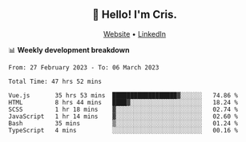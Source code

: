 
<h2 align="center">👋 Hello! I'm Cris.</h2>
<p align="center">
  <a href="https://www.criscunas.dev">Website</a> •
  <a href="https://www.linkedin.com/in/cristophercunas/">LinkedIn</a> 
</p>


📊 **Weekly development breakdown**
<!--START_SECTION:waka-->

```text
From: 27 February 2023 - To: 06 March 2023

Total Time: 47 hrs 52 mins

Vue.js       35 hrs 53 mins  ██████████████████▓░░░░░░   74.86 %
HTML         8 hrs 44 mins   ████▓░░░░░░░░░░░░░░░░░░░░   18.24 %
SCSS         1 hr 18 mins    ▓░░░░░░░░░░░░░░░░░░░░░░░░   02.74 %
JavaScript   1 hr 14 mins    ▓░░░░░░░░░░░░░░░░░░░░░░░░   02.60 %
Bash         35 mins         ▒░░░░░░░░░░░░░░░░░░░░░░░░   01.24 %
TypeScript   4 mins          ░░░░░░░░░░░░░░░░░░░░░░░░░   00.16 %
```

<!--END_SECTION:waka-->
